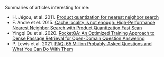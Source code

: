Summaries of articles interesting for me:
* H. Jégou, et al. 2011. [Product quantization for nearest neighbor search](./product_quantization_for_nearest_neighbor_search/summary.md)
* F. Andre et el. 2015. [Cache locality is not enough: High-Performance Nearest Neighbor Search with Product Quantization Fast Scan](./cache_locality_is_not_enough/summary.md)
* Yingqi Qu et al. 2020. [RocketQA: An Optimized Training Approach to Dense Passage Retrieval for Open-Domain Question Answering](./rocket_qa/summary.md)
* P. Lewis et al. 2021. [PAQ: 65 Million Probably-Asked Questions and What You Can Do With Them](./paq/summary.md)